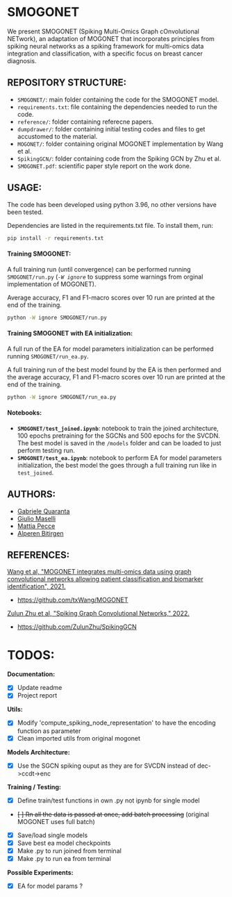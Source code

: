 # SMOGONET

We present SMOGONET (Spiking Multi-Omics Graph cOnvolutional NETwork), an
adaptation of MOGONET that incorporates principles from spiking neural networks
as a spiking framework for multi-omics data integration and classification, with
a specific focus on breast cancer diagnosis.

## REPOSITORY STRUCTURE:

- `SMOGONET/`: main folder containing the code for the SMOGONET model.
- `requirements.txt`: file containing the dependencies needed to run the code.
- `reference/`: folder containing referecne papers.
- `dumpdrawer/`: folder containing initial testing codes and files to get accustomed to the material.
- `MOGONET/`: folder containing original MOGONET implementation by Wang et al.
- `SpikingGCN/`: folder containing code from the Spiking GCN by Zhu et al.
- `SMOGONET.pdf`: scientific paper style report on the work done.

## USAGE:

The code has been developed using python 3.96, no other versions have been tested.

Dependencies are listed in the requirements.txt file. To install them, run:

```bash
pip install -r requirements.txt
```

#### Training SMOGONET:

A full training run (until convergence) can be performed running `SMOGONET/run.py` (_`-W ignore`_ to suppress some warnings from orginal implementation of MOGONET).

Average accuracy, F1 and F1-macro scores over 10 run are printed at the end of the training.

```bash
python -W ignore SMOGONET/run.py
```

#### Training SMOGONET with EA initialization:

A full run of the EA for model parameters initialization can be performed running `SMOGONET/run_ea.py`.

A full training run of the best model found by the EA is then performed and the average accuracy, F1 and F1-macro scores over 10 run are printed at the end of the training.

```bash
python -W ignore SMOGONET/run_ea.py
```

#### Notebooks:

- **`SMOGONET/test_joined.ipynb`**: notebook to train the joined architecture, 100 epochs pretraining for the SGCNs and 500 epochs for the SVCDN. The best model is saved in the `/models` folder and can be loaded to just perform testing run.
- **`SMOGONET/test_ea.ipynb`**: notebook to perform EA for model parameters initialization, the best model the goes through a full training run like in `test_joined`.

## AUTHORS:

- [Gabriele Quaranta](https://github.com/gabriquaranta)
- [Giulio Maselli](https://github.com/giuliomsl)
- [Mattia Pecce](https://github.com/MattiaPecce)
- [Alperen Bitirgen](https://github.com/bitirgenalperen)

## REFERENCES:

[Wang et al, "MOGONET integrates multi-omics data using graph convolutional networks allowing patient classification and biomarker identification", 2021.](https://doi.org/10.1038/s41467-021-23774-w)

- https://github.com/txWang/MOGONET

[Zulun Zhu et al, "Spiking Graph Convolutional Networks," 2022.](https://arxiv.org/abs/2205.02767)

- https://github.com/ZulunZhu/SpikingGCN

# TODOS:

**Documentation:**

- [x] Update readme
- [x] Project report

**Utils:**

- [x] Modify 'compute_spiking_node_representation' to have the encoding function as parameter
- [x] Clean imported utils from original mogonet

**Models Architecture:**

- [x] Use the SGCN spiking ouput as they are for SVCDN instead of dec->ccdt->enc

**Training / Testing:**

- [x] Define train/test functions in own .py not ipynb for single model
- ~~[ ] Rn all the data is passed at once, add batch processing~~ (original MOGONET uses full batch)
- [x] Save/load single models
- [x] Save best ea model checkpoints
- [x] Make .py to run joined from terminal
- [x] Make .py to run ea from terminal

**Possible Experiments:**

- [x] EA for model params ?
